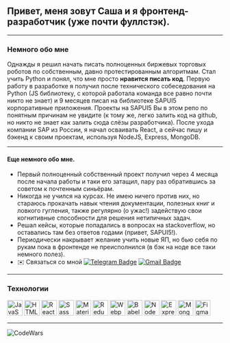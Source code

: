 ## Привет, меня зовут Саша и я фронтенд-разработчик (уже почти фуллстэк).
---
### Немного обо мне
<p>  
  Однажды я решил начать писать полноценных биржевых торговых роботов по собственным, давно протестированным алгоритмам. Стал учить Python и понял, что мне просто <b>нравится писать код</b>. Первую работу в разработке я получил после технического собеседования на Python (JS библиотеку, с которой работала команда все равно почти никто не знает) и 9 месяцев писал на библиотеке SAPUI5 корпоративные приложения. Проекты на SAPUI5 Вы в этом репо по понятным причинам не увидите (к тому же, легко залить код на github, но никто не знает как залить сюда слёзы разработчика). После ухода компании SAP из России, я начал осваивать React, а сейчас пишу и бэкенд к своим проектам, используя NodeJS, Express, MongoDB.
</p>

---
#### Еще немного обо мне.
* Первый полноценный собственный проект получил через 4 месяца после начала работы и таки его затащил, пару раз обратившись за советом к почтенным синьёрам.
* Никогда не учился на курсах. Не имею ничего против них, но стараюсь прокачать навык чтения документации, полезных книг и ловкого гугления, также регулярно (о ужас!) задействую свои когнитивные способности для решения нетипичных задач.
* Решал кейсы, которые попадались в вопросах на stackoverflow, но оставались там без ответов годами (привет, SAPUI5!).
* Периодически накрывает желание учить новые ЯП, но бью себя по рукам пока в фронтенде не преисполнился (в бэк на ноде все таки немного полез).
* ✉️ Связаться со мной [![Telegram Badge](https://img.shields.io/badge/-Telegram-blue?style=flat&logo=Telegram&logoColor=white)](https://t.me/mr_Crowley_140) [![Gmail Badge](https://img.shields.io/badge/-Gmail-red?style=flat&logo=Gmail&logoColor=white)](mailto:anbulgakov@gmail.com)
---
<!-- *  Вы можете написать мне по адресу [anbulgakov@gmail.com](mailto:anbulgakov@gmail.com) -->


### Технологии

<p align="left">
<a href="https://developer.mozilla.org/en-US/docs/Web/JavaScript" target="_blank" rel="noreferrer"><img src="https://raw.githubusercontent.com/danielcranney/readme-generator/main/public/icons/skills/javascript-colored.svg" width="36" height="36" alt="JavaScript" /></a>
<a href="https://developer.mozilla.org/en-US/docs/Glossary/HTML5" target="_blank" rel="noreferrer"><img src="https://raw.githubusercontent.com/danielcranney/readme-generator/main/public/icons/skills/html5-colored.svg" width="36" height="36" alt="HTML5" /></a>
<a href="https://reactjs.org/" target="_blank" rel="noreferrer"><img src="https://raw.githubusercontent.com/danielcranney/readme-generator/main/public/icons/skills/react-colored.svg" width="36" height="36" alt="React" /></a>
<a href="https://sass-lang.com/" target="_blank" rel="noreferrer"><img src="https://raw.githubusercontent.com/danielcranney/readme-generator/main/public/icons/skills/sass-colored.svg" width="36" height="36" alt="Sass" /></a>
<a href="https://mui.com/" target="_blank" rel="noreferrer"><img src="https://raw.githubusercontent.com/danielcranney/readme-generator/main/public/icons/skills/materialui-colored.svg" width="36" height="36" alt="Material UI" /></a>
<a href="https://redux.js.org/" target="_blank" rel="noreferrer"><img src="https://raw.githubusercontent.com/danielcranney/readme-generator/main/public/icons/skills/redux-colored.svg" width="36" height="36" alt="Redux" /></a>
<a href="https://webpack.js.org/" target="_blank" rel="noreferrer"><img src="https://raw.githubusercontent.com/danielcranney/readme-generator/main/public/icons/skills/webpack-colored.svg" width="36" height="36" alt="Webpack" /></a>
<a href="https://babeljs.io/" target="_blank" rel="noreferrer"><img src="https://raw.githubusercontent.com/danielcranney/readme-generator/main/public/icons/skills/babel-colored.svg" width="36" height="36" alt="Babel" /></a>
<a href="https://nodejs.org/en/" target="_blank" rel="noreferrer"><img src="https://raw.githubusercontent.com/danielcranney/readme-generator/main/public/icons/skills/nodejs-colored.svg" width="36" height="36" alt="NodeJS" /></a>
<a href="https://expressjs.com/" target="_blank" rel="noreferrer"><img src="https://raw.githubusercontent.com/danielcranney/readme-generator/main/public/icons/skills/express-colored.svg" width="36" height="36" alt="Express" /></a>
<a href="https://www.mongodb.com/" target="_blank" rel="noreferrer"><img src="https://raw.githubusercontent.com/danielcranney/readme-generator/main/public/icons/skills/mongodb-colored.svg" width="36" height="36" alt="MongoDB" /></a>
<a href="https://www.figma.com/" target="_blank" rel="noreferrer"><img src="https://raw.githubusercontent.com/danielcranney/readme-generator/main/public/icons/skills/figma-colored.svg" width="36" height="36" alt="Figma" /></a>
</p>

---
<img src="https://www.codewars.com/users/Agent_Cooper/badges/large" alt="CodeWars" />

<!--
**Alexander-Bulgakov/Alexander-Bulgakov** is a ✨ _special_ ✨ repository because its `README.md` (this file) appears on your GitHub profile.

Here are some ideas to get you started:

- 🔭 I’m currently working on ...
- 🌱 I’m currently learning ...
- 👯 I’m looking to collaborate on ...
- 🤔 I’m looking for help with ...
- 💬 Ask me about ...
- 📫 How to reach me: ...
- 😄 Pronouns: ...
- ⚡ Fun fact: ...
-->
